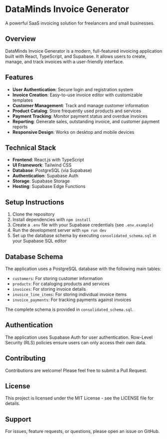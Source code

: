# DataMinds Invoice Generator

A powerful SaaS invoicing solution for freelancers and small businesses.

## Overview

DataMinds Invoice Generator is a modern, full-featured invoicing application built with React, TypeScript, and Supabase. It allows users to create, manage, and track invoices with a user-friendly interface.

## Features

- **User Authentication**: Secure login and registration system
- **Invoice Creation**: Easy-to-use invoice editor with customizable templates
- **Customer Management**: Track and manage customer information
- **Product Catalog**: Store frequently used products and services
- **Payment Tracking**: Monitor payment status and overdue invoices
- **Reporting**: Generate sales, outstanding invoice, and customer payment reports
- **Responsive Design**: Works on desktop and mobile devices

## Technical Stack

- **Frontend**: React.js with TypeScript
- **UI Framework**: Tailwind CSS
- **Database**: PostgreSQL (via Supabase)
- **Authentication**: Supabase Auth
- **Storage**: Supabase Storage
- **Hosting**: Supabase Edge Functions

## Setup Instructions

1. Clone the repository
2. Install dependencies with `npm install`
3. Create a `.env` file with your Supabase credentials (see `.env.example`)
4. Run the development server with `npm run dev`
5. Set up the database schema by executing `consolidated_schema.sql` in your Supabase SQL editor

## Database Schema

The application uses a PostgreSQL database with the following main tables:

- `customers`: For storing customer information
- `products`: For cataloging products and services
- `invoices`: For storing invoice details
- `invoice_line_items`: For storing individual invoice items
- `invoice_payments`: For tracking payments against invoices

The complete schema is provided in `consolidated_schema.sql`.

## Authentication

The application uses Supabase Auth for user authentication. Row-Level Security (RLS) policies ensure users can only access their own data.

## Contributing

Contributions are welcome! Please feel free to submit a Pull Request.

## License

This project is licensed under the MIT License - see the LICENSE file for details.

## Support

For issues, feature requests, or questions, please open an issue on GitHub.
